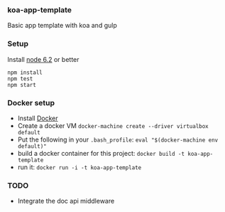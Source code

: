 ### koa-app-template

Basic app template with koa and gulp

### Setup

Install [node 6.2](https://nodejs.org/en/download/current/') or better

```
npm install
npm test
npm start
```

### Docker setup

* Install [Docker](https://www.docker.com/products/docker-toolbox)
* Create a docker VM `docker-machine create --driver virtualbox default`
* Put the following in your `.bash_profile`: `eval "$(docker-machine env default)"`
* build a docker container for this project: `docker build -t koa-app-template`
* run it: `docker run -i -t koa-app-template`

### TODO

* Integrate the doc api middleware
